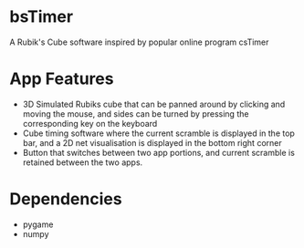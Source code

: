 # bsTimer
A Rubik's Cube software inspired by popular online program csTimer

# App Features
- 3D Simulated Rubiks cube that can be panned around by clicking and moving the mouse, and sides can be turned by pressing the corresponding key on the keyboard
- Cube timing software where the current scramble is displayed in the top bar, and a 2D net visualisation is displayed in the bottom right corner
- Button that switches between two app portions, and current scramble is retained between the two apps.

# Dependencies
- pygame
- numpy

